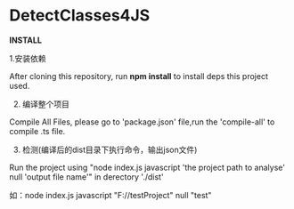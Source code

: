 # DetectClasses4JS
**INSTALL**

1.安装依赖 

After cloning this repository, run **npm install** to install deps this project used.

2. 编译整个项目

Compile All Files, please go to 'package.json' file,run the 'compile-all' to compile .ts file.

3. 检测(编译后的dist目录下执行命令，输出json文件)

Run the project using "node index.js javascript 'the project path to analyse' null 'output file name'" in derectory './dist'

如：node index.js javascript "F://testProject" null "test" 

